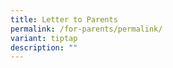 ```yaml
---
title: Letter to Parents
permalink: /for-parents/permalink/
variant: tiptap
description: ""
---
```

